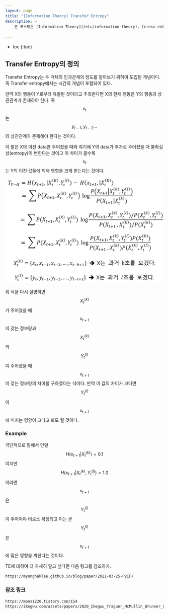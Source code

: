 ```yaml
---
layout: page
title: "[Information Theory] Transfer Entropy"
description: > 
    본 포스팅은 [Information Theory](/etc/information-theory), [cross entropy](/etc/cross-entropy), [KL-divergence](/etc/kl-divergence)를 알고 있다는 가정하에 Transfer Entropy에 대한 간략한 설명을 진행합니다.

---
```

* toc
{:toc}

## Transfer Entropy의 정의
Transfer Entropy는 두 객체의 인과관계의 정도를 알아보기 위하여 도입된 개념이다. 즉 Transfer entropy에서는 시간의 개념이 포함되어 있다.

만약 X의 행동이 Y로부터 유발된 것이라고 추측한다면 X의 현재 행동은 Y의 행동과 상관관계가 존재하야 한다. 즉 $$x_t$$는 $$y_{t-1}, y_{t-2} ...$$와 상관관계가 존재해야 한다는 것이다.

이 말은 X의 이전 data만 주어졌을 때와 여기에 Y의 data가 추가로 주어졌을 때 불확실성(entropy)이 변한다는 것이고 이 차이가 클수록 $$x_{t}$$ 는 Y의 이전 값들에 의해 영향을 크게 받는다는 것이다.

![alt text](/images/etc/transfer-entropy/image.png)

위 식을 다시 설명하면 $$X_t^{(k)}$$가 주어졌을 때 $$x_{t+1}$$이 갖는 정보량과 $$X_t^{(k)}$$와 $$Y_t^{(l)}$$이 주어졌을 때 $$x_{t+1}$$이 갖는 정보량의 차이를 구하겠다는 식이다. 만약 이 값의 차이가 크다면 $$Y_t^{(l)}$$이 $$x_{t+1}$$에 미치는 영향이 크다고 봐도 될 것이다.

### Example
극단적으로 말해서 만일 $$H(x_{t+1} | X_t^{(k)}) = 0.1$$이지만 $$H(x_{t+1} | X_t^{(k)}, Y_t^{(l)}) = 1.0$$이라면 $$x_{t+1}$$은 $$Y_t^{(l)}$$이 주어져야 비로소 확정되고 이는 곧 $$Y_t^{(l)}$$은 $$x_{t+1}$$에 많은 영향을 끼친다는 것이다.


TE에 대하여 더 자세히 알고 싶다면 다음 링크를 참조하자.

~~~href
https://myunghaklee.github.io/blog/paper/2021-03-25-PyIF/
~~~


### 참조 링크

~~~href
https://mons1220.tistory.com/154
https://ikegwu.com/assets/papers/2020_Ikegwu_Traguer_McMullin_Brunner_05FA.pdf
~~~
